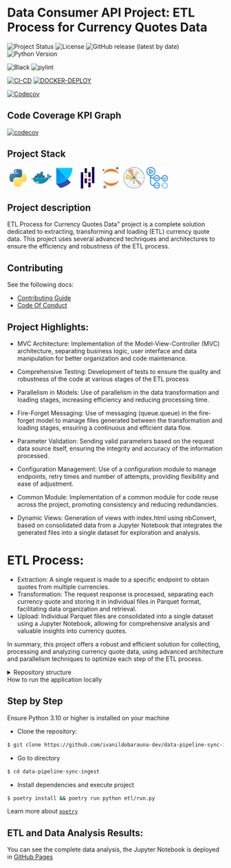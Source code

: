 # Data Consumer API Project: ETL Process for Currency Quotes Data

![Project Status](https://img.shields.io/badge/status-done-brightgreen?style=for-the-badge&logo=github)
![License](https://img.shields.io/badge/license-MIT-blue?style=for-the-badge&logo=mit)
![GitHub release (latest by date)](https://img.shields.io/github/v/release/ivanildobarauna-dev/data-pipeline-sync-ingest?style=for-the-badge&logo=github)
![Python Version](https://img.shields.io/badge/python-3.10-blue?style=for-the-badge&logo=python)

![Black](https://img.shields.io/badge/code%20style-black-000000.svg?style=for-the-badge&logo=python)
![pylint](https://img.shields.io/badge/pylint-10.00-green?style=for-the-badge&logo=python)

[![CI-CD](https://img.shields.io/github/actions/workflow/status/ivanildobarauna-dev/data-pipeline-sync-ingest/CI-CD.yaml?&style=for-the-badge&logo=githubactions&cacheSeconds=60&label=CI-CD)](https://github.com/ivanildobarauna-dev/data-pipeline-sync-ingest/actions/workflows/CI-CD.yml)
[![DOCKER-DEPLOY](https://img.shields.io/github/actions/workflow/status/ivanildobarauna-dev/data-pipeline-sync-ingest/deploy-image.yml?&style=for-the-badge&logo=githubactions&cacheSeconds=60&label=DOCKER-DEPLOY)](https://github.com/ivanildobarauna-dev/data-pipeline-sync-ingest/actions/workflows/deploy-image.yml)

[![Codecov](https://img.shields.io/codecov/c/github/ivanildobarauna-dev/data-pipeline-sync-ingest?style=for-the-badge&logo=codecov)](https://app.codecov.io/gh/ivanildobarauna-dev/data-pipeline-sync-ingest)

## Code Coverage KPI Graph

[![codecov](https://codecov.io/gh/ivanildobarauna-dev/data-pipeline-sync-ingest/graphs/sunburst.svg?token=GEGNHFM6PS)](https://codecov.io/gh/ivanildobarauna-dev/data-pipeline-sync-ingest)

## Project Stack

<img src="https://github.com/devicons/devicon/blob/master/icons/python/python-original.svg" Alt="Python" width="50" height="50"> <img src="https://github.com/devicons/devicon/blob/master/icons/docker/docker-original.svg" Alt="Docker" width="50" height="50"> <img src="https://github.com/devicons/devicon/blob/master/icons/poetry/poetry-original.svg" Alt="Poetry" width="50" height="50"> <img src="https://github.com/devicons/devicon/blob/master/icons/pandas/pandas-original.svg" Alt="Pandas" width="50" height="50"> <img src="https://github.com/devicons/devicon/blob/master/icons/jupyter/jupyter-original.svg" Alt="Jupyter" width="50" height="50"> <img src="https://github.com/devicons/devicon/blob/master/icons/matplotlib/matplotlib-original.svg" Alt="Matplotlib" width="50" height="50"> <img src="https://github.com/devicons/devicon/blob/master/icons/githubactions/githubactions-original.svg" Alt="GitHub Actions" width="50" height="50">

## Project description

ETL Process for Currency Quotes Data" project is a complete solution dedicated to extracting, transforming and loading (ETL) currency quote data. This project uses several advanced techniques and architectures to ensure the efficiency and robustness of the ETL process.

## Contributing

See the following docs:

- [Contributing Guide](https://github.com/ivanildobarauna-dev/data-pipeline-sync-ingest/blob/main/CONTRIBUTING.md)
- [Code Of Conduct](https://github.com/ivanildobarauna-dev/data-pipeline-sync-ingest/blob/main/CODE_OF_CONDUCT.md)

## Project Highlights:

- MVC Architecture: Implementation of the Model-View-Controller (MVC) architecture, separating business logic, user interface and data manipulation for better organization and code maintenance.

- Comprehensive Testing: Development of tests to ensure the quality and robustness of the code at various stages of the ETL process

- Parallelism in Models: Use of parallelism in the data transformation and loading stages, increasing efficiency and reducing processing time.

- Fire-Forget Messaging: Use of messaging (queue.queue) in the fire-forget model to manage files generated between the transformation and loading stages, ensuring a continuous and efficient data flow.

- Parameter Validation: Sending valid parameters based on the request data source itself, ensuring the integrity and accuracy of the information processed.

- Configuration Management: Use of a configuration module to manage endpoints, retry times and number of attempts, providing flexibility and ease of adjustment.

- Common Module: Implementation of a common module for code reuse across the project, promoting consistency and reducing redundancies.

- Dynamic Views: Generation of views with index.html using nbConvert, based on consolidated data from a Jupyter Notebook that integrates the generated files into a single dataset for exploration and analysis.

# ETL Process:

- Extraction: A single request is made to a specific endpoint to obtain quotes from multiple currencies.
- Transformation: The request response is processed, separating each currency quote and storing it in individual files in Parquet format, facilitating data organization and retrieval.
- Upload: Individual Parquet files are consolidated into a single dataset using a Jupyter Notebook, allowing for comprehensive analysis and valuable insights into currency quotes.

In summary, this project offers a robust and efficient solution for collecting, processing and analyzing currency quote data, using advanced architecture and parallelism techniques to optimize each step of the ETL process.

 <details>
 <summary>Repository structure</summary>

- [`data/`](https://github.com/ivanildobarauna-dev/data-pipeline-sync-ingest/tree/main/data): Stores raw data in Parquet format.
  - ETH-EUR-1713658884.parquet: Example: Raw data for ETH-EUR quotes. file_name = symbol + extraction unix timestamp
- [`notebooks/`](https://github.com/ivanildobarauna-dev/data-pipeline-sync-ingest/tree/main/notebooks): Contains the `data_explorer.ipynb` notebook for data exploration.
- [`etl/`](https://github.com/ivanildobarauna-dev/data-pipeline-sync-ingest/tree/main/etl): Contains the project's source code.
  - [`run.py`](https://github.com/ivanildobarauna-dev/data-pipeline-sync-ingest/blob/main/etl/run.py): Entrypoint of the application
- [`common/`](https://github.com/ivanildobarauna-dev/data-pipeline-sync-ingest/tree/main/etl/common): Library for code reuse and standardization.
  - [`utils/`](https://github.com/ivanildobarauna-dev/data-pipeline-sync-ingest/tree/main/etl/utils)
    - [`logs.py`](https://github.com/ivanildobarauna-dev/data-pipeline-sync-ingest/blob/main/etl/utils/logs.py): Package for log management.
  - [`common.py`](https://github.com/ivanildobarauna-dev/data-pipeline-sync-ingest/blob/main/etl/utils/common.py): Package for common code tasks like output directory retrieval or default timestamp.
  - [`logs/`](https://github.com/ivanildobarauna-dev/data-pipeline-sync-ingest/tree/main/etl/common/logs): For storing debug logs.
- [`controller/`](https://github.com/ivanildobarauna-dev/data-pipeline-sync-ingest/tree/main/etl/controller)
  - [`pipeline.py`](https://github.com/ivanildobarauna-dev/data-pipeline-sync-ingest/blob/main/etl/controller/pipeline.py): Receives data extraction requests and orchestrates ETL models .
- [`models/`](https://github.com/ivanildobarauna-dev/data-pipeline-sync-ingest/tree/main/etl/models):
  - [`extract/`](https://github.com/ivanildobarauna-dev/data-pipeline-sync-ingest/tree/main/etl/models/extract)
    - [`api_data_extractor.py`](https://github.com/ivanildobarauna-dev/data-pipeline-sync-ingest/blob/main/etl/models/extract/api_data_extractor.py): Receives the parameters from the controller, sends the request and returns in JSON.
  - [`transform/`](https://github.com/ivanildobarauna-dev/data-pipeline-sync-ingest/tree/main/etl/models/transform)
    - [`publisher.py`](https://github.com/ivanildobarauna-dev/data-pipeline-sync-ingest/blob/main/etl/models/transform/publisher.py): Receives the JSON from the extractor, separates the dictionary by currency and publishes each of them to a queue to be processed individually.
  - [`load/`](https://github.com/ivanildobarauna-dev/data-pipeline-sync-ingest/tree/main/etl/models/load)
    - [`parquet_loader.py`](https://github.com/ivanildobarauna-dev/data-pipeline-sync-ingest/blob/main/etl/models/load/parquet_loader.py): In a separate thread, receive a new dictionary from queue that the transformer is publishing and generates .parquet files in the default directory.
- [`views/`](https://github.com/ivanildobarauna-dev/data-pipeline-sync-ingest/tree/main/etl/views): For storing data analysis and visualization.

</details>

 <summary>How to run the application locally</summary>

## Step by Step

Ensure Python 3.10 or higher is installed on your machine

- Clone the repository:

```sh
$ git clone https://github.com/ivanildobarauna-dev/data-pipeline-sync-ingest.git
```

- Go to directory

```sh
$ cd data-pipeline-sync-ingest
```

- Install dependencies and execute project

```sh
$ poetry install && poetry run python etl/run.py
```

Learn more about [`poetry`](https://python-poetry.org/)

## ETL and Data Analysis Results:

You can see the complete data analysis, the Jupyter Notebook is deployed in [GitHub Pages](https://ivanildobarauna-dev.github.io/data-pipeline-sync-ingest/)
